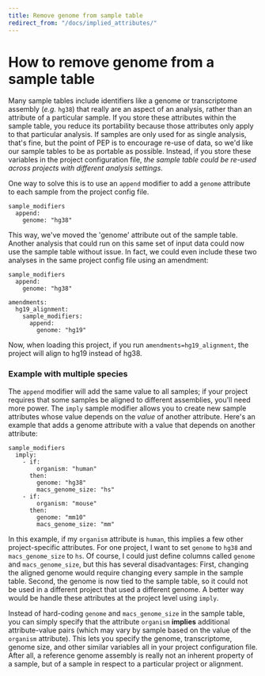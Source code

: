 ```yaml
---
title: Remove genome from sample table
redirect_from: "/docs/implied_attributes/"
---
```


# How to remove genome from a sample table

Many sample tables include identifiers like a genome or transcriptome assembly (*e.g.* `hg38`) that really are an aspect of an analysis, rather than an attribute of a particular sample. If you store these attributes within the sample table, you reduce its portability because those attributes only apply to that particular analysis. If samples are only used for as single analysis, that's fine, but the point of PEP is to encourage re-use of data, so we'd like our sample tables to be as portable as possible. Instead, if you store these variables in the project configuration file, *the sample table could be re-used across projects with different analysis settings*. 

One way to solve this is to use an `append` modifier to add a `genome` attribute to each sample from the project config file.

```
sample_modifiers
  append:
    genome: "hg38"
```

This way, we've moved the 'genome' attribute out of the sample table. Another analysis that could run on this same set of input data could now use the sample table without issue. In fact, we could even include these two analyses in the same project config file using an amendment:

```
sample_modifiers
  append:
    genome: "hg38"

amendments:
  hg19_alignment:
    sample_modifiers:
      append:
        genome: "hg19"
```

Now, when loading this project, if you run `amendments=hg19_alignment`, the project will align to hg19 instead of hg38.


### Example with multiple species

The `append` modifier will add the same value to all samples; if your project requires that some samples be aligned to different assemblies, you'll need more power. The `imply` sample modifier allows you to create new sample attributes whose value depends on the *value* of another attribute. Here's an example that adds a genome attribute with a value that depends on another attribute:


```
sample_modifiers
  imply:
    - if:
        organism: "human"
      then:
        genome: "hg38"
        macs_genome_size: "hs"
    - if:
        organism: "mouse"
      then:
        genome: "mm10"
        macs_genome_size: "mm"
```

In this example, if my `organism` attribute is `human`, this implies a few other project-specific attributes. For one project, I want to set `genome` to `hg38` and `macs_genome_size` to `hs`. Of course, I could just define columns called `genome` and `macs_genome_size`, but this has several disadvantages: First, changing the aligned genome would require changing every sample in the sample table. Second, the genome is now tied to the sample table, so it could not be used in a different project that used a different genome. A better way would be handle these attributes at the project level using `imply`.

Instead of hard-coding `genome` and `macs_genome_size` in the sample table, you can simply specify that the attribute `organism` **implies** additional attribute-value pairs (which may vary by sample based on the value of the `organism` attribute). This lets you specify the genome, transcriptome, genome size, and other similar variables all in your project configuration file. After all, a reference genome assembly is really not an inherent property of a sample, but of a sample in respect to a particular project or alignment.


